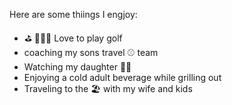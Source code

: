 
Here are some thiings I engjoy:

- ⛳️ 🏌🏻‍♂️ Love to play golf 
- coaching my sons travel ⚾️ team
- Watching my daughter 👯‍♀️
- Enjoying a cold adult beverage while grilling out
- Traveling to the 🏖 with my wife and kids
